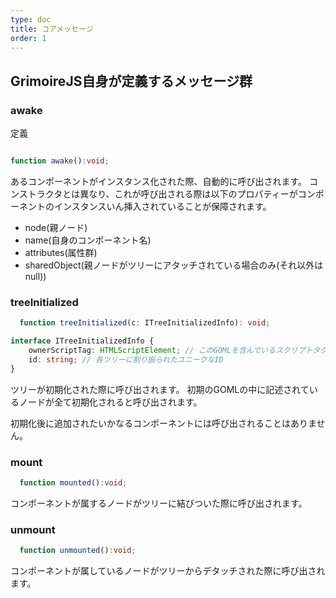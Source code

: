 ```yaml
---
type: doc
title: コアメッセージ
order: 1
---
```


## GrimoireJS自身が定義するメッセージ群

### awake

定義

```typescript

function awake():void;

```

あるコンポーネントがインスタンス化された際、自動的に呼び出されます。
コンストラクタとは異なり、これが呼び出される際は以下のプロパティーがコンポーネントのインスタンスいん挿入されていることが保障されます。

* node(親ノード)
* name(自身のコンポーネント名)
* attributes(属性群)
* sharedObject(親ノードがツリーにアタッチされている場合のみ(それ以外はnull))

### treeInitialized

```typescript
  function treeInitialized(c: ITreeInitializedInfo): void;
```

```typescript
interface ITreeInitializedInfo {
    ownerScriptTag: HTMLScriptElement; // このGOMLを含んでいるスクリプトタグ
    id: string; // 各ツリーに割り振られたユニークなID
}
```

ツリーが初期化された際に呼び出されます。
初期のGOMLの中に記述されているノードが全て初期化されると呼び出されます。

初期化後に追加されたいかなるコンポーネントには呼び出されることはありません。

### mount

```typescript
  function mounted():void;
```

コンポーネントが属するノードがツリーに結びついた際に呼び出されます。

### unmount

```typescript
  function unmounted():void;
```

コンポーネントが属しているノードがツリーからデタッチされた際に呼び出されます。
